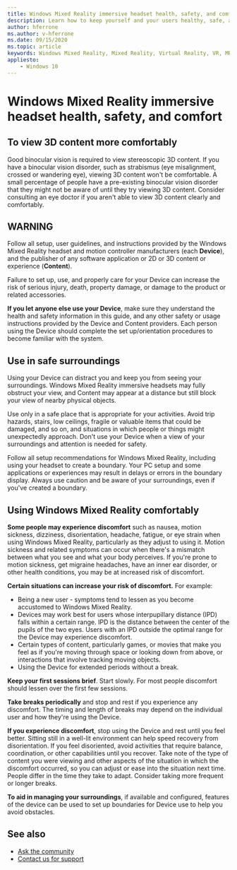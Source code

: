 ```yaml
---
title: Windows Mixed Reality immersive headset health, safety, and comfort
description: Learn how to keep yourself and your users healthy, safe, and comfortable when using Windows Mixed Reality apps.
author: hferrone
ms.author: v-hferrone
ms.date: 09/15/2020
ms.topic: article
keywords: Windows Mixed Reality, Mixed Reality, Virtual Reality, VR, MR, Feedback, Feedback Hub, bugs
appliesto:
    - Windows 10
---
```


# Windows Mixed Reality immersive headset health, safety, and comfort

## To view 3D content more comfortably

Good binocular vision is required to view stereoscopic 3D content. If you have a binocular vision disorder, such as strabismus (eye misalignment, crossed or wandering eye), viewing 3D content won't be comfortable. A small percentage of people have a pre-existing binocular vision disorder that they might not be aware of until they try viewing 3D content. Consider consulting an eye doctor if you aren't able to view 3D content clearly and comfortably.

## WARNING

Follow all setup, user guidelines, and instructions provided by the Windows Mixed Reality headset and motion controller manufacturers (each **Device**), and the publisher of any software application or 2D or 3D content or experience (**Content**).

Failure to set up, use, and properly care for your Device can increase the risk of serious injury, death, property damage, or damage to the product or related accessories.

**If you let anyone else use your Device**, make sure they understand the health and safety information in this guide, and any other safety or usage instructions provided by the Device and Content providers. Each person using the Device should complete the set up/orientation procedures to become familiar with the system.

## Use in safe surroundings

Using your Device can distract you and keep you from seeing your surroundings. Windows Mixed Reality immersive headsets may fully obstruct your view, and Content may appear at a distance but still block your view of nearby physical objects.

Use only in a safe place that is appropriate for your activities. Avoid trip hazards, stairs, low ceilings, fragile or valuable items that could be damaged, and so on, and situations in which people or things might unexpectedly approach. Don't use your Device when a view of your surroundings and attention is needed for safety.

Follow all setup recommendations for Windows Mixed Reality, including using your headset to create a boundary. Your PC setup and some applications or experiences may result in delays or errors in the boundary display. Always use caution and be aware of your surroundings, even if you've created a boundary.

## Using Windows Mixed Reality comfortably

**Some people may experience discomfort** such as nausea, motion sickness, dizziness, disorientation, headache, fatigue, or eye strain when using Windows Mixed Reality, particularly as they adjust to using it. Motion sickness and related symptoms can occur when there's a mismatch between what you see and what your body perceives. If you're prone to motion sickness, get migraine headaches, have an inner ear disorder, or other health conditions, you may be at increased risk of discomfort.

**Certain situations can increase your risk of discomfort.** For example:

* Being a new user - symptoms tend to lessen as you become accustomed to Windows Mixed Reality.
* Devices may work best for users whose interpupillary distance (IPD) falls within a certain range. IPD is the distance between the center of the pupils of the two eyes. Users with an IPD outside the optimal range for the Device may experience discomfort.
* Certain types of content, particularly games, or movies that make you feel as if you're moving through space or looking down from above, or interactions that involve tracking moving objects.
* Using the Device for extended periods without a break.

**Keep your first sessions brief**. Start slowly. For most people discomfort should lessen over the first few sessions.

**Take breaks periodically** and stop and rest if you experience any discomfort. The timing and length of breaks may depend on the individual user and how they're using the Device.

**If you experience discomfort**, stop using the Device and rest until you feel better. Sitting still in a well-lit environment can help speed recovery from disorientation. If you feel disoriented, avoid activities that require balance, coordination, or other capabilities until you recover. Take note of the type of content you were viewing and other aspects of the situation in which the discomfort occurred, so you can adjust or ease into the situation next time. People differ in the time they take to adapt. Consider taking more frequent or longer breaks.

**To aid in managing your surroundings**, if available and configured, features of the device can be used to set up boundaries for Device use to help you avoid obstacles.


## See also
* [Ask the community](https://answers.microsoft.com)
* [Contact us for support](https://support.microsoft.com/contactus/)